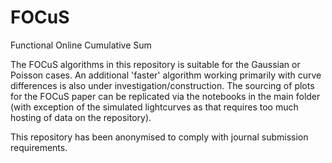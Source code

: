 # FOCuS
Functional Online Cumulative Sum

The FOCuS algorithms in this repository is suitable for the Gaussian or Poisson cases. An additional 'faster' algorithm working primarily with curve differences is also under investigation/construction. The sourcing of plots for the FOCuS paper can be replicated via the notebooks in the main folder (with exception of the simulated lightcurves as that requires too much hosting of data on the repository).

This repository has been anonymised to comply with journal submission requirements.
